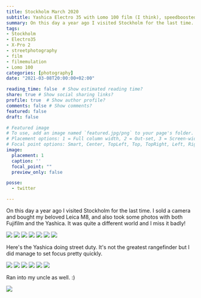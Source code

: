 ```yaml
---
title: Stockholm March 2020
subtitle: Yashica Electro 35 with Lomo 100 film (I think), speedboosted Canon 50mm on X-Pro2 
summary: On this day a year ago I visited Stockholm for the last time. I sold a camera and bought my beloved Leica M8, and also took some photos with both Fujifilm and the Yashica. It was quite a different world and I miss it so much!
tags:
- Stockholm
- Electro35
- X-Pro 2
- streetphotography
- film
- filmemulation
- Lomo 100
categories: [photography]
date: "2021-03-08T20:00:00+02:00"

reading_time: false  # Show estimated reading time?
share: true # Show social sharing links?
profile: true  # Show author profile?
comments: false # Show comments?
featured: false
draft: false

# Featured image
# To use, add an image named `featured.jpg/png` to your page's folder.
# Placement options: 1 = Full column width, 2 = Out-set, 3 = Screen-width
# Focal point options: Smart, Center, TopLeft, Top, TopRight, Left, Right, BottomLeft, Bottom, BottomRight
image:
  placement: 1
  caption: ''
  focal_point: ""
  preview_only: false

posse:
  - twitter

---
```


On this day a year ago I visited Stockholm for the last time. I sold a camera and bought my beloved Leica M8, and also took some photos with both Fujifilm and the Yashica. It was quite a different world and I miss it badly!

![](stockholm-2020-1.jpg)
![](stockholm-2020-2.jpg)
![](stockholm-2020-3.jpg)
![](stockholm-2020-4.jpg)
![](stockholm-2020-5.jpg)
![](stockholm-2020-6.jpg)
![](stockholm-2020-7.jpg)

Here's the Yashica doing street duty. It's not the greatest rangefinder but I did manage to set focus pretty quickly.

![](stockholm-2020-8.jpg)
![](stockholm-2020-9.jpg)
![](stockholm-2020-10.jpg)
![](stockholm-2020-11.jpg)
![](stockholm-2020-12.jpg)
![](stockholm-2020-13.jpg)

Ran into my uncle as well. :)

![](stockholm-2020-14.jpg)